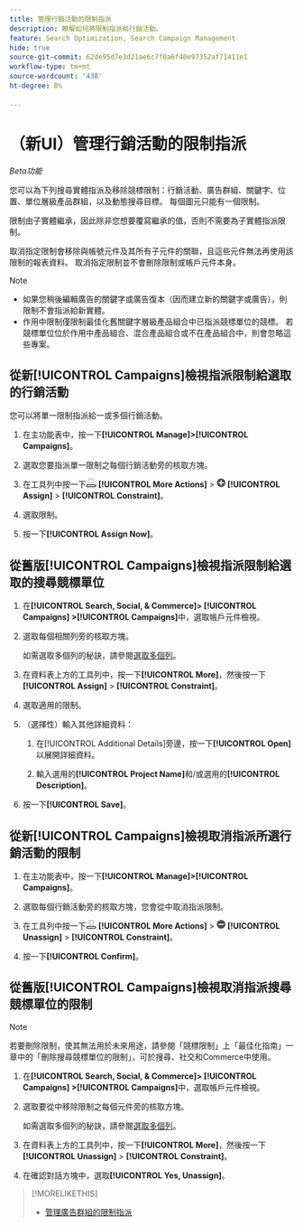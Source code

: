 ```yaml
---
title: 管理行銷活動的限制指派
description: 瞭解如何將限制指派給行銷活動。
feature: Search Optimization, Search Campaign Management
hide: true
source-git-commit: 62de95d7e3d21ae6c7f0a6f40e97352af71411e1
workflow-type: tm+mt
source-wordcount: '438'
ht-degree: 0%

---
```


# （新UI）管理行銷活動的限制指派

*Beta功能*

您可以為下列搜尋實體指派及移除競標限制：行銷活動、廣告群組、關鍵字、位置、單位層級產品群組，以及動態搜尋目標。 每個圖元只能有一個限制。

限制由子實體繼承，因此除非您想要覆寫繼承的值，否則不需要為子實體指派限制。

取消指定限制會移除與帳號元件及其所有子元件的關聯，且這些元件無法再使用該限制的報表資料。 取消指定限制並不會刪除限制或帳戶元件本身。

>[!NOTE]
>
>* 如果您稍後編輯廣告的關鍵字或廣告復本（因而建立新的關鍵字或廣告），則限制不會指派給新實體。
>* 作用中限制僅限制最佳化舊關鍵字層級產品組合中已指派競標單位的競標。 若競標單位位於作用中產品組合、混合產品組合或不在產品組合中，則會忽略這些專案。

## 從新[!UICONTROL Campaigns]檢視指派限制給選取的行銷活動

您可以將單一限制指派給一或多個行銷活動。

1. 在主功能表中，按一下&#x200B;**[!UICONTROL Manage]>[!UICONTROL Campaigns]**。

1. 選取您要指派單一限制之每個行銷活動旁的核取方塊。

1. 在工具列中按一下![其他動作](/help/search-social-commerce/assets/more-actions.png "其他動作") **[!UICONTROL More Actions]** > ![指派](/help/search-social-commerce/assets/assign.png "指派") **[!UICONTROL Assign]** > **[!UICONTROL Constraint]**。

1. 選取限制。

1. 按一下&#x200B;**[!UICONTROL Assign Now]**。

## 從舊版[!UICONTROL Campaigns]檢視指派限制給選取的搜尋競標單位

1. 在&#x200B;**[!UICONTROL Search, Social, & Commerce]> [!UICONTROL Campaigns] >[!UICONTROL Campaigns]**&#x200B;中，選取帳戶元件檢視。

1. 選取每個相關列旁的核取方塊。

   如需選取多個列的秘訣，請參閱[選取多個列](/help/search-social-commerce/common-tasks/navigation-editing-selection/multiple-rows-select.md)。

1. 在資料表上方的工具列中，按一下&#x200B;**[!UICONTROL More]**，然後按一下&#x200B;**[!UICONTROL Assign]** > **[!UICONTROL Constraint]**。

1. 選取適用的限制。

1. （選擇性）輸入其他詳細資料：

   1. 在[!UICONTROL Additional Details]旁邊，按一下&#x200B;**[!UICONTROL Open]**&#x200B;以展開詳細資料。

   1. 輸入選用的&#x200B;**[!UICONTROL Project Name]**&#x200B;和/或選用的&#x200B;**[!UICONTROL Description]**。

1. 按一下&#x200B;**[!UICONTROL Save]**。

## 從新[!UICONTROL Campaigns]檢視取消指派所選行銷活動的限制

1. 在主功能表中，按一下&#x200B;**[!UICONTROL Manage]>[!UICONTROL Campaigns]**。

1. 選取每個行銷活動旁的核取方塊，您會從中取消指派限制。

1. 在工具列中按一下![其他動作](/help/search-social-commerce/assets/more-actions.png "其他動作") **[!UICONTROL More Actions]** > ![指派](/help/search-social-commerce/assets/unassign.png "取消指派") **[!UICONTROL Unassign]** > **[!UICONTROL Constraint]**。

1. 按一下&#x200B;**[!UICONTROL Confirm]**。

## 從舊版[!UICONTROL Campaigns]檢視取消指派搜尋競標單位的限制

>[!NOTE]
>
>若要刪除限制，使其無法用於未來用途，請參閱「競標限制」上「最佳化指南」一章中的「刪除搜尋競標單位的限制」，可於搜尋、社交和Commerce中使用。<!-- verify convention for referencing Optimization Guide here -->

1. 在&#x200B;**[!UICONTROL Search, Social, & Commerce]> [!UICONTROL Campaigns] >[!UICONTROL Campaigns]**&#x200B;中，選取帳戶元件檢視。

1. 選取要從中移除限制之每個元件旁的核取方塊。

   如需選取多個列的秘訣，請參閱[選取多個列](/help/search-social-commerce/common-tasks/navigation-editing-selection/multiple-rows-select.md)。

1. 在資料表上方的工具列中，按一下&#x200B;**[!UICONTROL More]**，然後按一下&#x200B;**[!UICONTROL Unassign]** > **[!UICONTROL Constraint]**。

1. 在確認對話方塊中，選取&#x200B;**[!UICONTROL Yes, Unassign]**。

>[!MORELIKETHIS]
>
>* [管理廣告群組的限制指派](/help/search-social-commerce/new-ui/manage/ad-groups/ad-group-constraint-assignments-manage.md)

